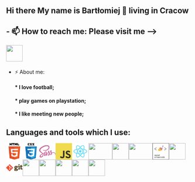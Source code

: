 ## Hi there My name is Bartłomiej 👋 living in Cracow

<!-- ### - 🔭 I’m currently looking for a job as junior front-end developer / react developer 
### - 🌱 I’m studying **material engineering** on **AGH**. -->
## - 📫 How to reach me: Please visit me -->
 [<img align="left" height="45" width="45" src="https://cdn.jsdelivr.net/npm/simple-icons@v4/icons/linkedin.svg" />][linkedin]
<br/>
<br/>
##

- ⚡ About me:
    #### * I love football;
    #### * play games on playstation;
    #### * I like meeting new people;


## Languages and tools which I use:
<img align="left" height="45" width="45" src="https://raw.githubusercontent.com/github/explore/80688e429a7d4ef2fca1e82350fe8e3517d3494d/topics/html/html.png" />
<img align="left" height="45" width="45" src="https://raw.githubusercontent.com/github/explore/80688e429a7d4ef2fca1e82350fe8e3517d3494d/topics/css/css.png" />
<img align="left" height="45" width="45" src="https://raw.githubusercontent.com/github/explore/80688e429a7d4ef2fca1e82350fe8e3517d3494d/topics/sass/sass.png" />
<img align="left" height="45" width="45" src="https://raw.githubusercontent.com/github/explore/80688e429a7d4ef2fca1e82350fe8e3517d3494d/topics/javascript/javascript.png" />
<img align="left" height="45" width="45" src="https://raw.githubusercontent.com/github/explore/80688e429a7d4ef2fca1e82350fe8e3517d3494d/topics/react/react.png" />
<img align="left" height="45" width="65" src="https://cdn.filestackcontent.com/NLhmEQbVQUWSrfIFaXPh" />
<img align="left" height="45" width="45" src="https://upload.wikimedia.org/wikipedia/commons/thumb/4/4c/Typescript_logo_2020.svg/512px-Typescript_logo_2020.svg.png" />
<img align="left" height="45" width="65" src="https://symbols.getvecta.com/stencil_82/65_graphql.e375806f99.jpg" />
<img align="left" height="45" width="45" src="https://raw.githubusercontent.com/github/explore/80688e429a7d4ef2fca1e82350fe8e3517d3494d/topics/styled-components/styled-components.png" />
<img align="left" height="45" width="45" src="https://upload.wikimedia.org/wikipedia/commons/thumb/9/9a/Visual_Studio_Code_1.35_icon.svg/1200px-Visual_Studio_Code_1.35_icon.svg.png" />
<img align="left" height="45" width="45" src="https://raw.githubusercontent.com/github/explore/80688e429a7d4ef2fca1e82350fe8e3517d3494d/topics/git/git.png" />
<img align="left" height="45" width="45" src="https://miro.medium.com/max/3416/1*Txf8ugHH_MlHPM8JU6hT5w.jpeg"/>
<img align="left" height="45" width="45" src="https://cdn.iconscout.com/icon/free/png-512/figma-682083.png"/>
<img align="left" height="45" width="45" src="https://cdn.icon-icons.com/icons2/2699/PNG/512/firebase_logo_icon_168209.png"/>
<img align="left" height="45" width="45" src="https://react.semantic-ui.com/logo.png"/>
<img align="left" height="45" width="45" src="https://cdn.iconscout.com/icon/free/png-256/redux-283024.png"/>


[linkedin]: https://www.linkedin.com/in/bartłomiej-karelus
